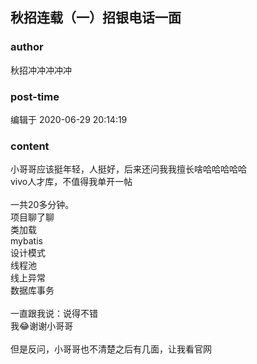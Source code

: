 ## 秋招连载（一）招银电话一面
### author 
秋招冲冲冲冲冲
### post-time 

编辑于  2020-06-29 20:14:19
### content 
<div class="post-topic-des nc-post-content">
 <div>
  小哥哥应该挺年轻，人挺好，后来还问我我擅长啥哈哈哈哈哈
 </div>
 <div>
  vivo人才库，不值得我单开一帖
 </div>
 <div>
  <br/>
 </div>
 <div>
  一共20多分钟。
 </div>
 <div>
  项目聊了聊
 </div>
 <div>
  类加载
 </div>
 <div>
  mybatis
 </div>
 <div>
  设计模式
 </div>
 <div>
  线程池
 </div>
 <div>
  线上异常
 </div>
 <div>
  数据库事务
 </div>
 <div>
  <br/>
 </div>
 <div>
  一直跟我说：说得不错
 </div>
 <div>
  我😂谢谢小哥哥
 </div>
 <div>
  <br/>
 </div>
 <div>
  但是反问，小哥哥也不清楚之后有几面，让我看官网
 </div>
</div>
